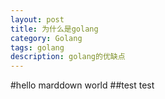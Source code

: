 ```yaml
---
layout: post
title: 为什么是golang
category: Golang
tags: golang
description: golang的优缺点
---
```



#hello marddown world
##test test
